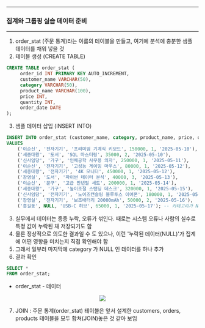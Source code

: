 -----
### 집계와 그룹핑 실습 데이터 준비
-----
1. order_stat (주문 통계)라는 이름의 테이블을 만들고, 여기에 분석에 충분한 샘플 데이터를 채워 넣을 것
2. 테이블 생성 (CREATE TABLE)
```sql
CREATE TABLE order_stat (
     order_id INT PRIMARY KEY AUTO_INCREMENT,
     customer_name VARCHAR(50),
     category VARCHAR(50),
     product_name VARCHAR(100),
     price INT,
     quantity INT,
     order_date DATE
);
```

3. 샘플 데이터 삽입 (INSERT INTO)
```sql
INSERT INTO order_stat (customer_name, category, product_name, price, quantity, order_date)
VALUES
    ('이순신', '전자기기', '프리미엄 기계식 키보드', 150000, 1, '2025-05-10'),
    ('세종대왕', '도서', 'SQL 마스터링', 35000, 2, '2025-05-10'),
    ('신사임당', '가구', '인체공학 사무용 의자', 250000, 1, '2025-05-11'),
    ('이순신', '전자기기', '고성능 게이밍 마우스', 80000, 1, '2025-05-12'),
    ('세종대왕', '전자기기', '4K 모니터', 450000, 1, '2025-05-12'),
    ('장영실', '도서', '파이썬 데이터 분석', 40000, 3, '2025-05-13'),
    ('이순신', '문구', '고급 만년필 세트', 200000, 1, '2025-05-14'),
    ('세종대왕', '가구', '높이조절 스탠딩 데스크', 320000, 1, '2025-05-15'),
    ('신사임당', '전자기기', '노이즈캔슬링 블루투스 이어폰', 180000, 1, '2025-05-15'),
    ('장영실', '전자기기', '보조배터리 20000mAh', 50000, 2, '2025-05-16'),
    ('홍길동', NULL, 'USB-C 허브', 65000, 1, '2025-05-17'); -- 카테고리가 NULL인 데이터 추가
```

3. 실무에서 데이터는 종종 누락, 오류가 섞인다. 때로는 시스템 오류나 사람의 실수로 특정 값이 누락된 채 저장되기도 함
4. 물론 정상적으로 의도한 결과일 수 도 있으나, 이런 '누락된 데이터(NULL)'가 집계에 어떤 영향을 미치는지 직접 확인해야 함
5. 그래서 일부러 마지막에 category 가 NULL 인 데이터를 하나 추가
6. 결과 확인
```sql
SELECT *
FROM order_stat;
```
  - order_stat - 데이터
<div align="center">
<img src="https://github.com/user-attachments/assets/b482cba8-1211-47a1-8ece-43e59ee7c689">
</div>

7. JOIN : 주문 통계(order_stat) 테이블은 앞서 설계한 customers, orders, products 테이블을 모두 합쳐(JOIN)놓은 것 같아 보임
